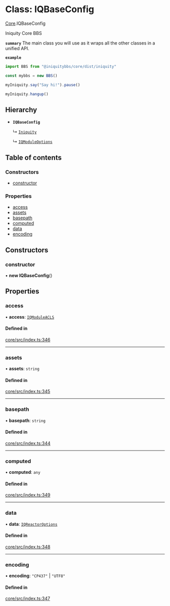 # Class: IQBaseConfig

[Core](../modules/Core.md).IQBaseConfig

Iniquity Core BBS

**`summary`** The main class you will use as it wraps all the other classes in a unified API.

**`example`**
```typescript
import BBS from "@iniquitybbs/core/dist/iniquity"

const mybbs = new BBS()

myIniquity.say("Say hi!").pause()

myIniquity.hangup()

```

## Hierarchy

- **`IQBaseConfig`**

  ↳ [`Iniquity`](Core.Iniquity.md)

  ↳ [`IQModuleOptions`](../interfaces/Core.IQModuleOptions.md)

## Table of contents

### Constructors

- [constructor](Core.IQBaseConfig.md#constructor)

### Properties

- [access](Core.IQBaseConfig.md#access)
- [assets](Core.IQBaseConfig.md#assets)
- [basepath](Core.IQBaseConfig.md#basepath)
- [computed](Core.IQBaseConfig.md#computed)
- [data](Core.IQBaseConfig.md#data)
- [encoding](Core.IQBaseConfig.md#encoding)

## Constructors

### constructor

• **new IQBaseConfig**()

## Properties

### access

• **access**: [`IQModuleACLS`](../enums/Core.IQModuleACLS.md)

#### Defined in

[core/src/index.ts:346](https://github.com/iniquitybbs/iniquity/blob/d7c93a1/packages/core/src/index.ts#L346)

___

### assets

• **assets**: `string`

#### Defined in

[core/src/index.ts:345](https://github.com/iniquitybbs/iniquity/blob/d7c93a1/packages/core/src/index.ts#L345)

___

### basepath

• **basepath**: `string`

#### Defined in

[core/src/index.ts:344](https://github.com/iniquitybbs/iniquity/blob/d7c93a1/packages/core/src/index.ts#L344)

___

### computed

• **computed**: `any`

#### Defined in

[core/src/index.ts:349](https://github.com/iniquitybbs/iniquity/blob/d7c93a1/packages/core/src/index.ts#L349)

___

### data

• **data**: [`IQReactorOptions`](../interfaces/Core.IQReactorOptions.md)

#### Defined in

[core/src/index.ts:348](https://github.com/iniquitybbs/iniquity/blob/d7c93a1/packages/core/src/index.ts#L348)

___

### encoding

• **encoding**: ``"CP437"`` \| ``"UTF8"``

#### Defined in

[core/src/index.ts:347](https://github.com/iniquitybbs/iniquity/blob/d7c93a1/packages/core/src/index.ts#L347)
